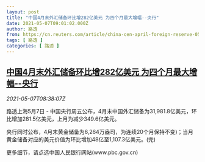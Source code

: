 ```yaml
---
layout: post
title: "中国4月末外汇储备环比增282亿美元 为四个月最大增幅--央行"
date: 2021-05-07T09:01:02.000Z
author: 路透
from: https://cn.reuters.com/article/china-cen-april-foreign-reserve-0507-idCNKBS2CO0OB
tags: [ 路透 ]
categories: [ 路透 ]
---
```

<!--1620378062000-->
[中国4月末外汇储备环比增282亿美元 为四个月最大增幅--央行](https://cn.reuters.com/article/china-cen-april-foreign-reserve-0507-idCNKBS2CO0OB)
------

<div>
<div><i>2021-05-07T08:38:07Z</i></div><p>路透上海5月7日 - 中国央行周五公布，4月末中国外汇储备为31,981.8亿美元，环比增加281.5亿美元，上月为减少349.6亿美元。</p><p>央行同时公布，4月末黄金储备为6,264万盎司，为连续20个月保持不变)；当月黄金储备对应的美元价值为环比增加48亿至1,107.3亿美元。(完)</p><p>更多细节，请点选中国人民银行网站(www.pbc.gov.cn)</p>
</div>
